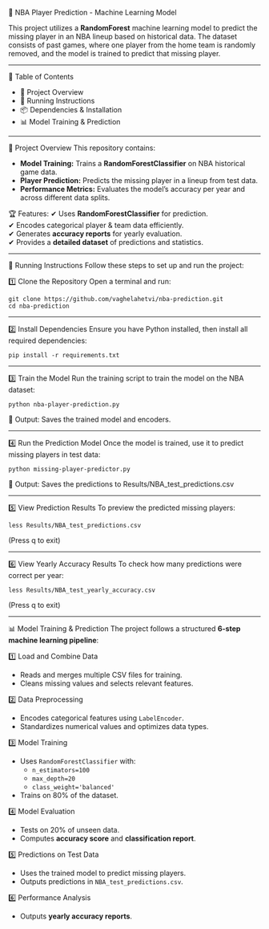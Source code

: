 🏀 NBA Player Prediction - Machine Learning Model

This project utilizes a **RandomForest** machine learning model to predict the missing player in an NBA lineup based on historical data. The dataset consists of past games, where one player from the home team is randomly removed, and the model is trained to predict that missing player.

---

📌 Table of Contents
- 📂 Project Overview
- 🚀 Running Instructions
- 📦 Dependencies & Installation
- 📊 Model Training & Prediction

---

📂 Project Overview
This repository contains:
- **Model Training:** Trains a **RandomForestClassifier** on NBA historical game data.
- **Player Prediction:** Predicts the missing player in a lineup from test data.
- **Performance Metrics:** Evaluates the model’s accuracy per year and across different data splits.

🏆 Features:
✔ Uses **RandomForestClassifier** for prediction.  
✔ Encodes categorical player & team data efficiently.  
✔ Generates **accuracy reports** for yearly evaluation.  
✔ Provides a **detailed dataset** of predictions and statistics.  

---

🚀 Running Instructions
Follow these steps to set up and run the project:

1️⃣ Clone the Repository
Open a terminal and run:
```
git clone https://github.com/vaghelahetvi/nba-prediction.git
cd nba-prediction
```

---

2️⃣ Install Dependencies
Ensure you have Python installed, then install all required dependencies:
```
pip install -r requirements.txt
```

---

3️⃣ Train the Model
Run the training script to train the model on the NBA dataset:
```
python nba-player-prediction.py
```
📌 Output: Saves the trained model and encoders.

---

4️⃣ Run the Prediction Model
Once the model is trained, use it to predict missing players in test data:
```
python missing-player-predictor.py
```
📌 Output: Saves the predictions to Results/NBA_test_predictions.csv

---

5️⃣ View Prediction Results
To preview the predicted missing players:
```
less Results/NBA_test_predictions.csv
```
(Press q to exit)

---

6️⃣ View Yearly Accuracy Results
To check how many predictions were correct per year:
```
less Results/NBA_test_yearly_accuracy.csv
```
(Press q to exit)

---

📊 Model Training & Prediction
The project follows a structured **6-step machine learning pipeline**:

1️⃣ Load and Combine Data
- Reads and merges multiple CSV files for training.
- Cleans missing values and selects relevant features.

2️⃣ Data Preprocessing
- Encodes categorical features using `LabelEncoder`.
- Standardizes numerical values and optimizes data types.

3️⃣ Model Training
- Uses `RandomForestClassifier` with:
  - `n_estimators=100`
  - `max_depth=20`
  - `class_weight='balanced'`
- Trains on 80% of the dataset.

4️⃣ Model Evaluation
- Tests on 20% of unseen data.
- Computes **accuracy score** and **classification report**.

5️⃣ Predictions on Test Data
- Uses the trained model to predict missing players.
- Outputs predictions in `NBA_test_predictions.csv`.

6️⃣ Performance Analysis
- Outputs **yearly accuracy reports**.
